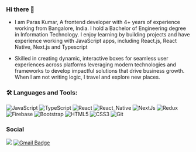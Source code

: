 ### Hi there 👋


- I am Paras Kumar, A frontend developer with 4+ years of experience working from Bangalore, India. I hold a Bachelor of Engineering degree in Information Technology. I enjoy learning by building projects and have experience working with JavaScript apps, including React.js, React Native,  Next.js and Typescript

 - Skilled in creating dynamic, interactive boxes for seamless user experiences across platforms leveraging modern technologies and frameworks to develop impactful solutions that drive business growth. When I am not writing logic, I travel and explore new places.



### 🛠️ Languages and Tools:

![JavaScript](https://img.shields.io/badge/-JavaScript-black?style=flat-square&logo=javascript)
![TypeScript](https://img.shields.io/badge/-Typescript-black?style=flat-square&logo=typescript)
![React](https://img.shields.io/badge/-React-black?style=flat-square&logo=react)
![React_Native](https://img.shields.io/badge/-ReactNative-black?style=flat-square&logo=react)
![NextJs](https://img.shields.io/badge/-Nextjs-black?style=flat-square&logo=nextjs)
![Redux](https://img.shields.io/badge/-Redux-black?style=flat-square&logo=Redux)
![Firebase](https://img.shields.io/badge/-Firebase-black?style=flat-square&logo=Firebase)
![Bootstrap](https://img.shields.io/badge/-Bootstrap-black?style=flat-square&logo=bootstrap)
![HTML5](https://img.shields.io/badge/-HTML5-black?style=flat-square&logo=html5&logoColor=white)
![CSS3](https://img.shields.io/badge/-CSS3-black?style=flat-square&logo=css3)
![Git](https://img.shields.io/badge/-Git-black?style=flat-square&logo=git)






###  Social
<!--
-->
[<img src="https://img.shields.io/badge/Paras Kumar-%230077B5.svg?&style=flat-square&logo=linkedin&logoColor=white" />](https://www.linkedin.com/in/paras-kumar-686b85143//)
[![Gmail Badge](https://img.shields.io/badge/-kumarparas249@gmail.com-c14438?style=flat-square&logo=Gmail&logoColor=white&link=mailto:kumarparas249@gmail.com)](mailto:kumarparas249@gmail.com)
